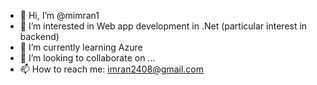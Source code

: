- 👋 Hi, I’m @mimran1
- 👀 I’m interested in Web app development in .Net (particular interest in backend)
- 🌱 I’m currently learning Azure
- 💞️ I’m looking to collaborate on ...
- 📫 How to reach me: imran2408@gmail.com

<!---
mimran1/mimran1 is a ✨ special ✨ repository because its `README.md` (this file) appears on your GitHub profile.
You can click the Preview link to take a look at your changes.
--->
